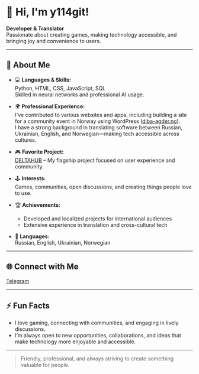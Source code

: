 # 👋 Hi, I'm y114git!

**Developer & Translator**  
Passionate about creating games, making technology accessible, and bringing joy and convenience to users.

---

## 🚀 About Me

- 💻 **Languages & Skills:**  
  Python, HTML, CSS, JavaScript, SQL  
  Skilled in neural networks and professional AI usage.

- 🌍 **Professional Experience:**  
  I've contributed to various websites and apps, including building a site for a community event in Norway using WordPress ([diba-agder.no](https://diba-agder.no)).  
  I have a strong background in translating software between Russian, Ukrainian, English, and Norwegian—making tech accessible across cultures.

- 🎮 **Favorite Project:**  
  [DELTAHUB](https://github.com/y114git/DELTAHUB) – My flagship project focused on user experience and community.

- 🕹️ **Interests:**  
  Games, communities, open discussions, and creating things people love to use.

- 🏆 **Achievements:**  
  - Developed and localized projects for international audiences  
  - Extensive experience in translation and cross-cultural tech

- 💬 **Languages:**  
  Russian, English, Ukrainian, Norwegian

---

## 🌐 Connect with Me

[Telegram](https://t.me/y_maintg)

---

## ⚡ Fun Facts

- I love gaming, connecting with communities, and engaging in lively discussions.
- I’m always open to new opportunities, collaborations, and ideas that make technology more enjoyable and accessible.

---

> Friendly, professional, and always striving to create something valuable for people.
